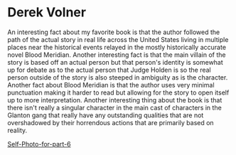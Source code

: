 # Derek Volner

An interesting fact about my favorite book is that the author followed the path of the actual story in real life across the United States living in multiple places near
the historical events relayed in the mostly historically accurate novel Blood Meridian. Another interesting fact is that the main villain of the story is based off an actual person but that person's identity is somewhat up for debate as to the actual person that Judge Holden is so the real person outside of the story is also steeped in ambiguity as is the character. Another fact about Blood Meridian is that the author uses very minimal punctuation making it harder to read but allowing for the story to open itself up to more interpretation. Another interesting thing about the book is that there isn't really a singular character in the main cast of characters in the Glanton gang that really have any outstanding qualities that are not overshadowed by their horrendous actions that are primarily based on reality. 

[Self-Photo-for-part-6](selfPhotoPart6.jpg) 